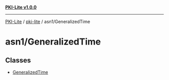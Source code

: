 [**PKI-Lite v1.0.0**](../../../README.md)

---

[PKI-Lite](../../../README.md) / [pki-lite](../../README.md) / asn1/GeneralizedTime

# asn1/GeneralizedTime

## Classes

- [GeneralizedTime](classes/GeneralizedTime.md)
